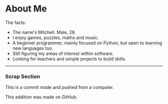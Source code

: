 # About Me
The facts:
* The name's Mitchell. Male, 28.
* I enjoy games, puzzles, maths and music.
* A beginner programmer, mainly focused on Python, but open to learning new languages too.
* Still figuring my areas of interest within software.
* Looking for teachers and simple projects to build skills.
---
### Scrap Section

This is a commit made and pushed from a computer.

This addition was made on GitHub.
